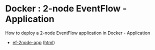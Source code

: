 # Docker : 2-node EventFlow - Application

How to deploy a 2-node EventFlow application in Docker - Application

* [ef-2node-app](src/site/markdown/index.md) ([html](https://plord12.github.io/samples/10.4.1/docker/ef-2node/ef-2node-app/))
